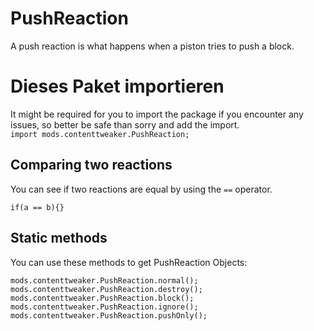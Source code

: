 # PushReaction

A push reaction is what happens when a piston tries to push a block.

# Dieses Paket importieren
It might be required for you to import the package if you encounter any issues, so better be safe than sorry and add the import.  
`import mods.contenttweaker.PushReaction;`

## Comparing two reactions
You can see if two reactions are equal by using the `==` operator.
```zenscript
if(a == b){}
```

## Static methods

You can use these methods to get PushReaction Objects:

```zenscript
mods.contenttweaker.PushReaction.normal();
mods.contenttweaker.PushReaction.destroy();
mods.contenttweaker.PushReaction.block();
mods.contenttweaker.PushReaction.ignore();
mods.contenttweaker.PushReaction.pushOnly();
```